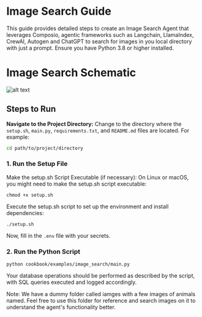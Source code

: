 # Image Search Guide

This guide provides detailed steps to create an Image Search Agent that leverages Composio, agentic frameworks such as Langchain, LlamaIndex, CrewAI, Autogen and ChatGPT to search for images in you local directory with just a prompt. Ensure you have Python 3.8 or higher installed.

# Image Search Schematic
![alt text](https://github.com/ComposioHQ/composio/blob/master/python/examples/image_search/schematic.png?raw=true)


## Steps to Run

**Navigate to the Project Directory:**
Change to the directory where the `setup.sh`, `main.py`, `requirements.txt`, and `README.md` files are located. For example:
```sh
cd path/to/project/directory
```

### 1. Run the Setup File
Make the setup.sh Script Executable (if necessary):
On Linux or macOS, you might need to make the setup.sh script executable:
```shell
chmod +x setup.sh
```
Execute the setup.sh script to set up the environment and install dependencies:
```shell
./setup.sh
```
Now, fill in the `.env` file with your secrets.

### 2. Run the Python Script
```shell
python cookbook/examples/image_search/main.py
```
Your database operations should be performed as described by the script, with SQL queries executed and logged accordingly.

Note: We have a dummy folder called iamges with a few images of animals named. Feel free to use this folder for reference and search images on it to understand the agent's functionality better.

